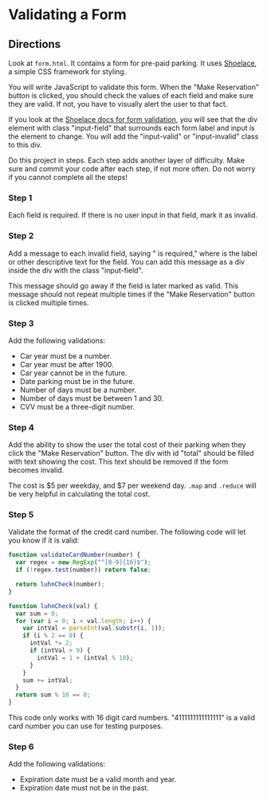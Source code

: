 # Validating a Form

## Directions

Look at `form.html`. It contains a form for pre-paid parking. It uses [Shoelace](https://shoelace.style/), a simple CSS framework for styling.

You will write JavaScript to validate this form. When the "Make Reservation" button is clicked, you should check the values of each field and make sure they are valid. If not, you have to visually alert the user to that fact.

If you look at the [Shoelace docs for form validation](https://shoelace.style/docs/forms.html#validation), you will see that the div element with class "input-field" that surrounds each form label and input is the element to change. You will add the "input-valid" or "input-invalid" class to this div.

Do this project in steps. Each step adds another layer of difficulty. Make sure and commit your code after each step, if not more often. Do not worry if you cannot complete all the steps!

### Step 1

Each field is required. If there is no user input in that field, mark it as invalid.

### Step 2

Add a message to each invalid field, saying "<field> is required," where <field> is the label or other descriptive text for the field. You can add this message as a div inside the div with the class "input-field".

This message should go away if the field is later marked as valid. This message should not repeat multiple times if the "Make Reservation" button is clicked multiple times.

### Step 3

Add the following validations:

- Car year must be a number.
- Car year must be after 1900.
- Car year cannot be in the future.
- Date parking must be in the future.
- Number of days must be a number.
- Number of days must be between 1 and 30.
- CVV must be a three-digit number.

### Step 4

Add the ability to show the user the total cost of their parking when they click the "Make Reservation" button. The div with id "total" should be filled with text showing the cost. This text should be removed if the form becomes invalid.

The cost is $5 per weekday, and $7 per weekend day. `.map` and `.reduce` will be very helpful in calculating the total cost.

### Step 5

Validate the format of the credit card number. The following code will let you know if it is valid:

```js
function validateCardNumber(number) {
  var regex = new RegExp("^[0-9]{16}$");
  if (!regex.test(number)) return false;

  return luhnCheck(number);
}

function luhnCheck(val) {
  var sum = 0;
  for (var i = 0; i < val.length; i++) {
    var intVal = parseInt(val.substr(i, 1));
    if (i % 2 == 0) {
      intVal *= 2;
      if (intVal > 9) {
        intVal = 1 + (intVal % 10);
      }
    }
    sum += intVal;
  }
  return sum % 10 == 0;
}
```

This code only works with 16 digit card numbers. "4111111111111111" is a valid card number you can use for testing purposes.

### Step 6

Add the following validations:

- Expiration date must be a valid month and year.
- Expiration date must not be in the past.
